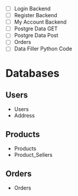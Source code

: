 - [ ] Login Backend
- [ ] Register Backend
- [ ] My Account Backend
- [ ] Postgre Data GET
- [ ] Postgre Data Post
- [ ] Orders
- [ ] Data Filler Python Code

# Databases

## Users

- Users
- Address

## Products

- Products
- Product_Sellers

## Orders

- Orders

